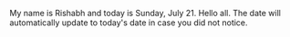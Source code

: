 My name is Rishabh and today is Sunday, July 21. Hello all. The date will automatically update to today's date in case you did not notice.
